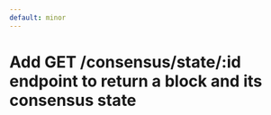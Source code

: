```yaml
---
default: minor
---
```


# Add GET /consensus/state/:id endpoint to return a block and its consensus state
